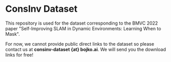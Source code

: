 # ConsInv Dataset

This repository is used for the dataset corresponding to the BMVC 2022 paper "Self-Improving SLAM in Dynamic Environments: Learning When to Mask".

For now, we cannot provide public direct links to the dataset so please contact us at **consinv-dataset {at} bojko.ai**. We will send you the download links for free!
